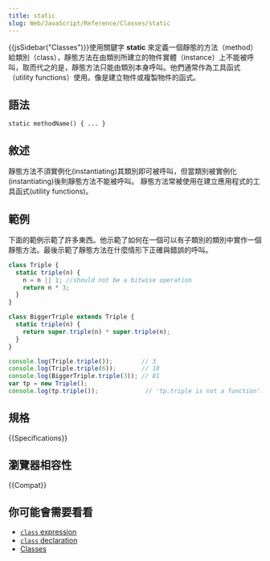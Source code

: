 ```yaml
---
title: static
slug: Web/JavaScript/Reference/Classes/static
---
```

{{jsSidebar("Classes")}}使用關鍵字 **static** 來定義一個靜態的方法（method）給類別（class），靜態方法在由類別所建立的物件實體（instance）上不能被呼叫，取而代之的是，靜態方法只能由類別本身呼叫。他們通常作為工具函式（utility functions）使用。像是建立物件或複製物件的函式。

## 語法

```plain
static methodName() { ... }
```

## 敘述

靜態方法不須實例化(instantiating)其類別即可被呼叫，但當類別被實例化(instantiating)後則靜態方法不能被呼叫。 靜態方法常被使用在建立應用程式的工具函式(utility functions)。

## 範例

下面的範例示範了許多東西。他示範了如何在一個可以有子類別的類別中實作一個靜態方法。最後示範了靜態方法在什麼情形下正確與錯誤的呼叫。

```js
class Triple {
  static triple(n) {
    n = n || 1; //should not be a bitwise operation
    return n * 3;
  }
}

class BiggerTriple extends Triple {
  static triple(n) {
    return super.triple(n) * super.triple(n);
  }
}

console.log(Triple.triple());        // 3
console.log(Triple.triple(6));       // 18
console.log(BiggerTriple.triple(3)); // 81
var tp = new Triple();
console.log(tp.triple());             // 'tp.triple is not a function'.
```

## 規格

{{Specifications}}

## 瀏覽器相容性

{{Compat}}

## 你可能會需要看看

- [`class` expression](/zh-TW/docs/Web/JavaScript/Reference/Operators/class)
- [`class` declaration](/zh-TW/docs/Web/JavaScript/Reference/Statements/class)
- [Classes](/zh-TW/docs/Web/JavaScript/Reference/Classes)
